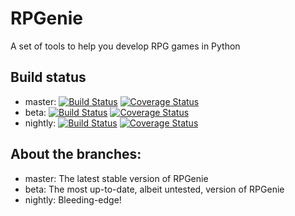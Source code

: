 # RPGenie
A set of tools to help you develop RPG games in Python

## Build status

* master: [![Build Status](https://travis-ci.org/Diapolo10/RPGenie.svg?branch=master)](https://travis-ci.org/Diapolo10/RPGenie) [![Coverage Status](https://coveralls.io/repos/github/Diapolo10/RPGenie/badge.svg?branch=master)](https://coveralls.io/github/Diapolo10/RPGenie?branch=master)
* beta: [![Build Status](https://travis-ci.org/Diapolo10/RPGenie.svg?branch=beta)](https://travis-ci.org/Diapolo10/RPGenie) [![Coverage Status](https://coveralls.io/repos/github/Diapolo10/RPGenie/badge.svg?branch=beta)](https://coveralls.io/github/Diapolo10/RPGenie?branch=beta)
* nightly: [![Build Status](https://travis-ci.org/Diapolo10/RPGenie.svg?branch=nightly)](https://travis-ci.org/Diapolo10/RPGenie) [![Coverage Status](https://coveralls.io/repos/github/Diapolo10/RPGenie/badge.svg?branch=nightly)](https://coveralls.io/github/Diapolo10/RPGenie?branch=nightly)

## About the branches:

* master: The latest stable version of RPGenie
* beta: The most up-to-date, albeit untested, version of RPGenie
* nightly: Bleeding-edge!
